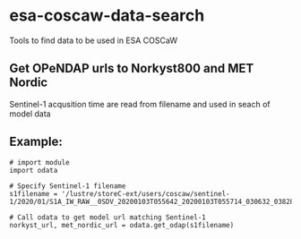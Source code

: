 # esa-coscaw-data-search
Tools to find data to be used in ESA COSCaW

## Get OPeNDAP urls to Norkyst800 and MET Nordic
Sentinel-1 acqusition time are read from filename and used in seach of model data

## Example:
```
# import module
import odata

# Specify Sentinel-1 filename
s1filename = '/lustre/storeC-ext/users/coscaw/sentinel-1/2020/01/S1A_IW_RAW__0SDV_20200103T055642_20200103T055714_030632_03828E_875E.zip'

# Call odata to get model url matching Sentinel-1 
norkyst_url, met_nordic_url = odata.get_odap(s1filename)

```

